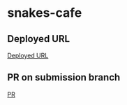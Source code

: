 # snakes-cafe
## Deployed URL
[Deployed URL](https://github.com/issasalman/snakes-cafe)

## PR on submission branch
[PR]()